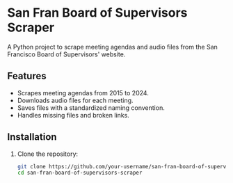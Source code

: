# San Fran Board of Supervisors Scraper

A Python project to scrape meeting agendas and audio files from the San Francisco Board of Supervisors' website.

## Features

- Scrapes meeting agendas from 2015 to 2024.
- Downloads audio files for each meeting.
- Saves files with a standardized naming convention.
- Handles missing files and broken links.

## Installation

1. Clone the repository:
   ```sh
   git clone https://github.com/your-username/san-fran-board-of-supervisors-scraper.git
   cd san-fran-board-of-supervisors-scraper
